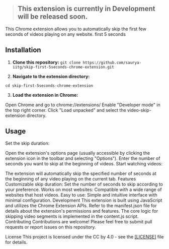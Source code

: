 >## **This extension is currently in Development will be released soon.**
> 
This Chrome extension allows you to automatically skip the first few seconds of videos playing on any website. first 5 seconds 

## Installation

1. **Clone this repository:**
   ```git clone https://github.com/saurya-iitg/skip-first-5seconds-chrome-extension.git```
   
2. **Navigate to the extension directory:**

```cd skip-first-5seconds-chrome-extension```

3. **Load the extension in Chrome:**

Open Chrome and go to chrome://extensions/
Enable "Developer mode" in the top right corner.
Click "Load unpacked" and select the video-skip-extension directory.   


## Usage
Set the skip duration:

Open the extension's options page (usually accessible by clicking the extension icon in the toolbar and selecting "Options").
Enter the number of seconds you want to skip at the beginning of videos.
Start watching videos:

The extension will automatically skip the specified number of seconds at the beginning of any video playing on the current tab.
Features
Customizable skip duration: Set the number of seconds to skip according to your preference.
Works on most websites: Compatible with a wide range of websites that host videos.
Easy to use: Simple and intuitive interface with minimal configuration.
Development
This extension is built using JavaScript and utilizes the Chrome Extension APIs.
Refer to the manifest.json file for details about the extension's permissions and features.
The core logic for skipping video segments is implemented in the content.js script.
Contributing
Contributions are welcome! Please feel free to submit pull requests or report issues on this repository.

License
This project is licensed under the CC by 4.0 - see the [[LICENSE]](https://creativecommons.org/licenses/by/4.0/) file for details.

